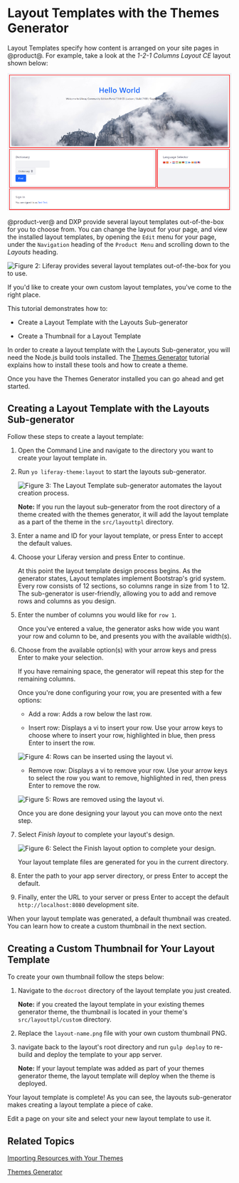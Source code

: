 # Layout Templates with the Themes Generator [](id=creating-layout-templates-with-the-themes-generator-0)

Layout Templates specify how content is arranged on your site pages in @product@.
For example, take a look at the *1-2-1 Columns Layout CE* layout shown below:

![Figure 1: The *1-2-1 Columns Layout CE* page layout creates a nice flow for your content.](../../images/layout-template-1-2-1-columns.png)

@product-ver@ and DXP provide several layout templates out-of-the-box for you to 
choose from. You can change the layout for your page, and view the installed 
layout templates, by opening the `Edit` menu for your page, under the `Navigation`
heading of the `Product Menu` and scrolling down to the *Layouts* heading.

![Figure 2: Liferay provides several layout templates out-of-the-box for you to use.](../../images/layout-templates.png)

If you'd like to create your own custom layout templates, you've come to the
right place.

This tutorial demonstrates how to:

- Create a Layout Template with the Layouts Sub-generator

- Create a Thumbnail for a Layout Template

In order to create a layout template with the Layouts Sub-generator, you will 
need the Node.js build tools installed. The [Themes Generator](/develop/tutorials/-/knowledge_base/7-0/themes-generator)
tutorial explains how to install these tools and how to create a theme.

Once you have the Themes Generator installed you can go ahead and get
started.

## Creating a Layout Template with the Layouts Sub-generator [](id=creating-a-layout-template-with-the-layouts-sub-generator)

Follow these steps to create a layout template:

1.  Open the Command Line and navigate to the directory you want to create your
    layout template in.

2.  Run `yo liferay-theme:layout` to start the layouts sub-generator.

    ![Figure 3: The Layout Template sub-generator automates the layout creation process.](../../images/layout-prompt.png)
    
    **Note:** If you run the layout sub-generator from the root directory of a 
    theme created with the themes generator, it will add the layout template as 
    a part of the theme in the `src/layouttpl` directory.
    
3.  Enter a name and ID for your layout template, or press Enter to accept the
    default values.

4.  Choose your Liferay version and press Enter to continue.

    At this point the layout template design process begins. As the generator
    states, Layout templates implement Bootstrap's grid system. Every row 
    consists of 12 sections, so columns range in size from 1 to 12. The 
    sub-generator is user-friendly, allowing you to add and remove rows and
    columns as you design.
    
5.  Enter the number of columns you would like for `row 1`.

    Once you've entered a value, the generator asks how wide you want your row
    and column to be, and presents you with the available width(s).
    
6.  Choose from the available option(s) with your arrow keys and press Enter to
    make your selection.
    
    If you have remaining space, the generator will repeat this step for the
    remaining columns.
    
    Once you're done configuring your row, you are presented with a few options:
    
    - Add a row: Adds a row below the last row.
    
    - Insert row: Displays a vi to insert your row. Use your arrow keys to 
    choose where to insert your row, highlighted in blue, then press Enter to 
    insert the row.
    
    ![Figure 4: Rows can be inserted using the layout vi.](../../images/insert-row.png)

    - Remove row: Displays a vi to remove your row. Use your arrow keys to
    select the row you want to remove, highlighted in red, then press Enter to
    remove the row.
    
    ![Figure 5: Rows are removed using the layout vi.](../../images/remove-row.png)

    Once you are done designing your layout you can move onto the next step.
    
7.  Select *Finish layout* to complete your layout's design.

    ![Figure 6: Select the *Finish layout* option to complete your design.](../../images/finish-layout.png)

    Your layout template files are generated for you in the current directory.
    
8.  Enter the path to your app server directory, or press Enter to accept the
    default.
    
9.  Finally, enter the URL to your server or press Enter to accept the default
    `http://localhost:8080` development site.
    
When your layout template was generated, a default thumbnail was created. You
can learn how to create a custom thumbnail in the next section.

## Creating a Custom Thumbnail for Your Layout Template [](id=creating-a-custom-thumbnail-for-your-layout-template)

To create your own thumbnail follow the steps below:

1.  Navigate to the `docroot` directory of the layout template you just created.

    **Note:** if you created the layout template in your existing themes
    generator theme, the thumbnail is located in your theme's 
    `src/layouttpl/custom` directory.

2.  Replace the `layout-name.png` file with your own custom thumbnail PNG.
    
3.  navigate back to the layout's root directory and run `gulp deploy` to
    re-build and deploy the template to your app server.
    
    **Note:** If your layout template was added as part of your themes generator
    theme, the layout template will deploy when the theme is deployed.
    
Your layout template is complete! As you can see, the layouts sub-generator
makes creating a layout template a piece of cake.

Edit a page on your site and select your new layout template to use it.

## Related Topics [](id=related-topics)

[Importing Resources with Your Themes](/develop/tutorials/-/knowledge_base/7-0/importing-resources-with-a-theme)

[Themes Generator](/develop/tutorials/-/knowledge_base/7-0/themes-generator)
